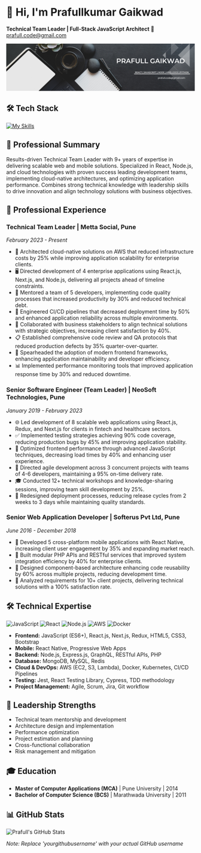 
# 🌟 Hi, I'm **Prafullkumar Gaikwad**  
**Technical Team Leader | Full-Stack JavaScript Architect**
📧 prafull.code@gmail.com 

![Banner](./banner_github.png)  


## 🛠️ Tech Stack  
[![My Skills](https://skillicons.dev/icons?i=js,nodejs,ts,react,nextjs,redux,express,mongodb,mysql,aws,html,docker,kubernetes,css,graphql,jest,cypress,d3,apollo,firebase,bootstrap,npm,git,github,webpack,atom,postman,vercel,vscode,discord)]([https://skillicons.dev](https://www.linkedin.com/in/prafull-gaikwad))


## 👤 Professional Summary

Results-driven Technical Team Leader with 9+ years of expertise in delivering scalable web and mobile solutions. Specialized in React, Node.js, and cloud technologies with proven success leading development teams, implementing cloud-native architectures, and optimizing application performance. Combines strong technical knowledge with leadership skills to drive innovation and align technology solutions with business objectives.

## 💼 Professional Experience

### Technical Team Leader | Metta Social, Pune
*February 2023 - Present*

- 🚀 Architected cloud-native solutions on AWS that reduced infrastructure costs by 25% while improving application scalability for enterprise clients.
- 🖥️ Directed development of 4 enterprise applications using React.js, Next.js, and Node.js, delivering all projects ahead of timeline constraints.
- 👥 Mentored a team of 5 developers, implementing code quality processes that increased productivity by 30% and reduced technical debt.
- 🔧 Engineered CI/CD pipelines that decreased deployment time by 50% and enhanced application reliability across multiple environments.
- 🤝 Collaborated with business stakeholders to align technical solutions with strategic objectives, increasing client satisfaction by 40%.
- 📋 Established comprehensive code review and QA protocols that reduced production defects by 35% quarter-over-quarter.
- 🔬 Spearheaded the adoption of modern frontend frameworks, enhancing application maintainability and developer efficiency.
- 📊 Implemented performance monitoring tools that improved application response time by 30% and reduced downtime.

### Senior Software Engineer (Team Leader) | NeoSoft Technologies, Pune
*January 2019 - February 2023*

- 🌐 Led development of 8 scalable web applications using React.js, Redux, and Next.js for clients in fintech and healthcare sectors.
- ✅ Implemented testing strategies achieving 90% code coverage, reducing production bugs by 45% and improving application stability.
- 🚀 Optimized frontend performance through advanced JavaScript techniques, decreasing load times by 40% and enhancing user experience.
- 🏁 Directed agile development across 3 concurrent projects with teams of 4-6 developers, maintaining a 95% on-time delivery rate.
- 🎓 Conducted 12+ technical workshops and knowledge-sharing sessions, improving team skill development by 25%.
- 🚢 Redesigned deployment processes, reducing release cycles from 2 weeks to 3 days while maintaining quality standards.

### Senior Web Application Developer | Softerus Pvt Ltd, Pune
*June 2016 - December 2018*

- 📱 Developed 5 cross-platform mobile applications with React Native, increasing client user engagement by 35% and expanding market reach.
- 🔗 Built modular PHP APIs and RESTful services that improved system integration efficiency by 40% for enterprise clients.
- 🧩 Designed component-based architecture enhancing code reusability by 60% across multiple projects, reducing development time.
- 🎯 Analyzed requirements for 10+ client projects, delivering technical solutions with a 100% satisfaction rate.

## 🛠 Technical Expertise

![JavaScript](https://img.shields.io/badge/JavaScript-ES6+-F7DF1E?style=for-the-badge&logo=javascript&logoColor=black)
![React](https://img.shields.io/badge/React-20232A?style=for-the-badge&logo=react&logoColor=61DAFB)
![Node.js](https://img.shields.io/badge/Node.js-339933?style=for-the-badge&logo=nodedotjs&logoColor=white)
![AWS](https://img.shields.io/badge/Amazon_AWS-232F3E?style=for-the-badge&logo=amazon-aws&logoColor=white)
![Docker](https://img.shields.io/badge/Docker-2CA5E0?style=for-the-badge&logo=docker&logoColor=white)

- **Frontend:** JavaScript (ES6+), React.js, Next.js, Redux, HTML5, CSS3, Bootstrap
- **Mobile:** React Native, Progressive Web Apps
- **Backend:** Node.js, Express.js, GraphQL, RESTful APIs, PHP
- **Database:** MongoDB, MySQL, Redis
- **Cloud & DevOps:** AWS (EC2, S3, Lambda), Docker, Kubernetes, CI/CD Pipelines
- **Testing:** Jest, React Testing Library, Cypress, TDD methodology
- **Project Management:** Agile, Scrum, Jira, Git workflow

## 🌟 Leadership Strengths

- Technical team mentorship and development
- Architecture design and implementation
- Performance optimization
- Project estimation and planning
- Cross-functional collaboration
- Risk management and mitigation

## 🎓 Education

- **Master of Computer Applications (MCA)** | Pune University | 2014
- **Bachelor of Computer Science (BCS)** | Marathwada University | 2011

## 📊 GitHub Stats

![Prafull's GitHub Stats](https://github-readme-stats.vercel.sh/api?username=prafullg90&show_icons=true&theme=radical)

*Note: Replace 'yourgithubusername' with your actual GitHub username*

